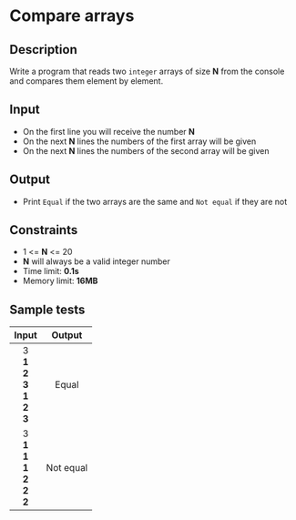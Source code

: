 # Compare arrays

## Description
Write a program that reads two `integer` arrays of size **N** from the console and compares them element by element.

## Input
- On the first line you will receive the number **N**
- On the next **N** lines the numbers of the first array will be given
- On the next **N** lines the numbers of the second array will be given

## Output
- Print `Equal` if the two arrays are the same and `Not equal` if they are not

## Constraints
- 1 <= **N** <= 20
- **N** will always be a valid integer number
- Time limit: **0.1s**
- Memory limit: **16MB**

## Sample tests

| Input | Output |
|:-----:|:------:|
| 3<br>**1<br>2<br>3<br>1<br>2<br>3** | Equal |
| 3<br>**1<br>1<br>1<br>2<br>2<br>2** | Not equal |

